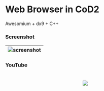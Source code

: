 # Web Browser in CoD2
Awesomium + dx9 + C++
### Screenshot
| ![screenshot](https://sun9-18.userapi.com/c856120/v856120585/10422b/HG5j8xZIWV0.jpg) |
| :--- |
### YouTube
<h1 align="center"><sub><a href="www.youtube.com/watch?v=bYswnMwkowE"><img src="https://img.youtube.com/vi/bYswnMwkowE/0.jpg"></a></sub></h1>
